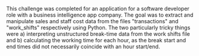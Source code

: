 This challenge was completed for an application for a software developer role with a business intelligence app company.
The goal was to extract and manipulate sales and staff cost data from the files "transactions" and "work_shifts" respectively using Python.
The two particularly tricky things were a) interpreting unstructured break-time data from the work shifts file and b) calculating the working time for each hour, as the break start and end times did not necessarily coincide with an hour start/end.
